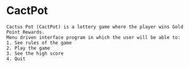 # CactPot

	Cactus Pot (CactPot) is a lottery game where the player wins Gold Point Rewards.
	Menu driven interface program in which the user will be able to:
	1. See rules of the game
	2. Play the game
	3. See the high score
	4. Quit
